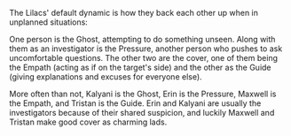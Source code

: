 The Lilacs' default dynamic is how they back each other up when in unplanned situations:

One person is the Ghost, attempting to do something unseen. Along with them as an investigator is the Pressure, another person who pushes to ask uncomfortable questions. The other two are the cover, one of them being the Empath (acting as if on the target's side) and the other as the Guide (giving explanations and excuses for everyone else).

More often than not, Kalyani is the Ghost, Erin is the Pressure, Maxwell is the Empath, and Tristan is the Guide. Erin and Kalyani are usually the investigators because of their shared suspicion, and luckily Maxwell and Tristan make good cover as charming lads.